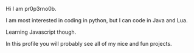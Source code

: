Hi I am pr0p3rno0b.

I am most interested in coding in python, but I can code in Java and Lua.

Learning Javascript though.

In this profile you will probably see all of my nice and fun projects.

